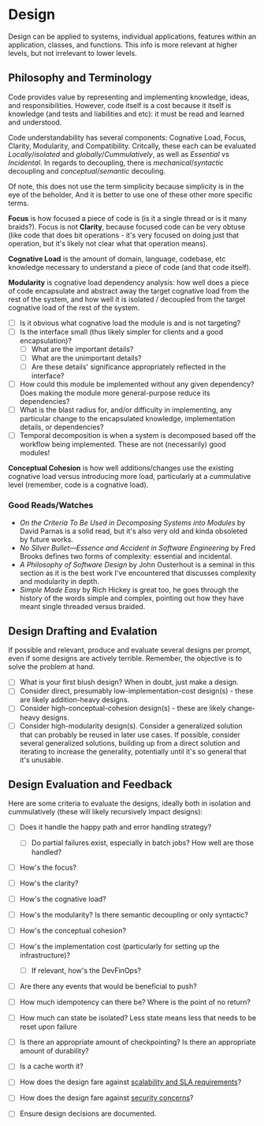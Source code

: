 # Design

Design can be applied to systems, individual applications, features within an application, classes,
and functions. This info is more relevant at higher levels, but not irrelevant to lower levels.

## Philosophy and Terminology

Code provides value by representing and implementing knowledge, ideas, and responsibilities.
However, code itself is a cost because it itself is knowledge (and tests and liabilities and etc):
it must be read and learned and understood.

Code understandability has several components: Cognative Load, Focus, Clarity, Modularity, and
Compatibility. Critcally, these each can be evaluated *Locally*/*isolated* and
*globally*/*Cummulatively*, as well as *Essential* vs *Incidental*. In regards to decoupling, there
is *mechanical*/*syntactic* decoupling and *conceptual*/*semantic* decouling.

Of note, this does not use the term simplicity because simplicity is in the eye of the beholder,
And it is better to use one of these other more specific terms.

**Focus** is how focused a piece of code is (is it a single thread or is it many braids?).
Focus is not **Clarity**, because focused code can be very obtuse (like code that does bit
operations - it's very focused on doing just that operation, but it's likely not clear what that
operation means).

**Cognative Load** is the amount of domain, language, codebase, etc knowledge necessary to
understand a piece of code (and that code itself).

**Modularity** is cognative load dependency analysis: how well does a piece of code encapsulate and
abstract away the target cognative load from the rest of the system, and how well it is isolated /
decoupled from the target cognative load of the rest of the system.

- [ ] Is it obvious what cognative load the module is and is not targeting?
- [ ] Is the interface small (thus likely simpler for clients and a good encapsulation)?
    - [ ] What are the important details?
    - [ ] What are the unimportant details?
    - [ ] Are these details' significance appropriately reflected in the interface?
- [ ] How could this module be implemented without any given dependency? Does making the module more
general-purpose reduce its dependencies?
- [ ] What is the blast radius for, and/or difficulty in implementing, any particular change to the
encapsulated knowledge, implementation details, or dependencies?
- [ ] Temporal decomposition is when a system is decomposed based off the workflow being
implemented. These are not (necessarily) good modules!

**Conceptual Cohesion** is how well additions/changes use the existing cognative load versus
introducing more load, particularly at a cummulative level (remember, code is a cognative load).

### Good Reads/Watches

- *On the Criteria To Be Used in Decomposing Systems into Modules* by David Parnas is a solid read,
but it's also very old and kinda obsoleted by future works.
- *No Silver Bullet—Essence and Accident in Software Engineering* by Fred Brooks defines two forms of
complexity: essential and incidental.
- *A Philosophy of Software Design* by John Ousterhout is a seminal in this section as it is the best
work I've encountered that discusses complexity and modularity in depth.
- *Simple Made Easy* by Rich Hickey is great too, he goes through the history of the words simple
and complex, pointing out how they have meant single threaded versus braided.

## Design Drafting and Evalation

If possible and relevant, produce and evaluate several designs per prompt, even if some designs are
actively terrible. Remember, the objective is to solve the problem at hand.

- [ ] What is your first blush design? When in doubt, just make a design.
- [ ] Consider direct, presumably low-implementation-cost design(s) - these are likely
addition-heavy designs.
- [ ] Consider high-conceptual-cohesion design(s) - these are likely change-heavy designs.
- [ ] Consider high-modularity design(s). Consider a generalized solution that can probably be
reused in later use cases. If possible, consider several generalized solutions, building up from a
direct solution and iterating to increase the generality, potentially until it's so general that
it's unusable.

## Design Evaluation and Feedback

Here are some criteria to evaluate the designs, ideally both in isolation and cummulatively (these
will likely recursively impact designs):

- [ ] Does it handle the happy path and error handling strategy?
    - [ ] Do partial failures exist, especially in batch jobs? How well are those handled?
- [ ] How's the focus?
- [ ] How's the clarity?
- [ ] How's the cognative load?
- [ ] How's the modularity? Is there semantic decoupling or only syntactic?
- [ ] How's the conceptual cohesion?
- [ ] How's the implementation cost (particularly for setting up the infrastructure)?
    - [ ] If relevant, how's the DevFinOps?
- [ ] Are there any events that would be beneficial to push?
- [ ] How much idempotency can there be? Where is the point of no return?
- [ ] How much can state be isolated? Less state means less that needs to be reset upon failure
- [ ] Is there an appropriate amount of checkpointing? Is there an appropriate amount of durability?
- [ ] Is a cache worth it?
- [ ] How does the design fare against [scalability and SLA requirements](./scalabilityAndSla.md)?
- [ ] How does the design fare against [security concerns](./security.md)?
- [ ] Ensure design decisions are documented.


